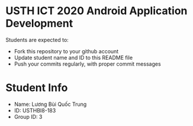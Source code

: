 USTH ICT 2020 Android Application Development
=====================================================

Students are expected to:

* Fork this repository to your github account
* Update student name and ID to this README file
* Push your commits regularly, with proper commit messages

Student Info
=======================

* Name: Lương Bùi  Quốc Trung
* ID: USTHBI8-183
* Group ID: 3

